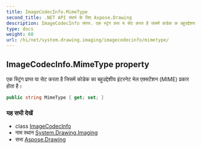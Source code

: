 ```yaml
---
title: ImageCodecInfo.MimeType
second_title: .NET API संदर्भ के लिए Aspose.Drawing
description: ImageCodecInfo संपत्त. एक स्ट्रंग प्रप्त य सेट करत है जसमें कडेक क बहुउद्देशय इंटरनेट मेल एक्सटेंशन MIME प्रकर हत है
type: docs
weight: 60
url: /hi/net/system.drawing.imaging/imagecodecinfo/mimetype/
---
```

## ImageCodecInfo.MimeType property

एक स्ट्रिंग प्राप्त या सेट करता है जिसमें कोडेक का बहुउद्देशीय इंटरनेट मेल एक्सटेंशन (MIME) प्रकार होता है।

```csharp
public string MimeType { get; set; }
```

### यह सभी देखें

* class [ImageCodecInfo](../)
* नाम स्थान [System.Drawing.Imaging](../../imagecodecinfo/)
* सभा [Aspose.Drawing](../../../)


